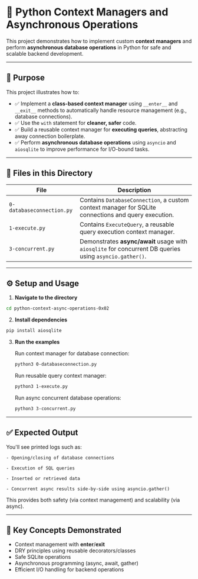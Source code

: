 # 🔁 Python Context Managers and Asynchronous Operations

This project demonstrates how to implement custom **context managers** and perform **asynchronous database operations** in Python for safe and scalable backend development.

---

## 🎯 Purpose

This project illustrates how to:

- ✅ Implement a **class-based context manager** using `__enter__` and `__exit__` methods to automatically handle resource management (e.g., database connections).
- ✅ Use the `with` statement for **cleaner, safer** code.
- ✅ Build a reusable context manager for **executing queries**, abstracting away connection boilerplate.
- ✅ Perform **asynchronous database operations** using `asyncio` and `aiosqlite` to improve performance for I/O-bound tasks.

---

## 📂 Files in this Directory

| File | Description |
|------|-------------|
| `0-databaseconnection.py` | Contains `DatabaseConnection`, a custom context manager for SQLite connections and query execution. |
| `1-execute.py` | Contains `ExecuteQuery`, a reusable query execution context manager. |
| `3-concurrent.py` | Demonstrates **async/await** usage with `aiosqlite` for concurrent DB queries using `asyncio.gather()`. |

---

## ⚙️ Setup and Usage

1. **Navigate to the directory**

```bash
cd python-context-async-operations-0x02
```

2. **Install dependencies**

```bash
pip install aiosqlite
```

3. **Run the examples**

    Run context manager for database connection:

    ```bash
    python3 0-databaseconnection.py
    ```
    Run reusable query context manager:

    ```bash
    python3 1-execute.py
    ```
    Run async concurrent database operations:

    ```bash
    python3 3-concurrent.py
    ```
--- 

## ✅ Expected Output
You'll see printed logs such as:

    - Opening/closing of database connections

    - Execution of SQL queries

    - Inserted or retrieved data

    - Concurrent async results side-by-side using asyncio.gather()

This provides both safety (via context management) and scalability (via async).

---

## 🧠 Key Concepts Demonstrated
- Context management with __enter__/__exit__
- DRY principles using reusable decorators/classes
- Safe SQLite operations
- Asynchronous programming (async, await, gather)
- Efficient I/O handling for backend operations